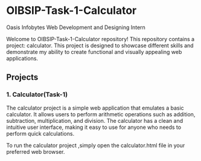 # OIBSIP-Task-1-Calculator
Oasis Infobytes Web Development and Designing Intern

Welcome to OIBSIP-Task-1-Calculator repository! This repository contains a project: calculator. This project is designed to showcase different skills and demonstrate my ability to create functional and visually appealing web applications.
## Projects
### 1. Calculator(Task-1)
The calculator project is a simple web application that emulates a basic calculator. It allows users to perform arithmetic operations such as addition, subtraction, multiplication, and division. The calculator has a clean and intuitive user interface, making it easy to use for anyone who needs to perform quick calculations.

To run the calculator project ,simply open the calculator.html file in your preferred web browser.
   

